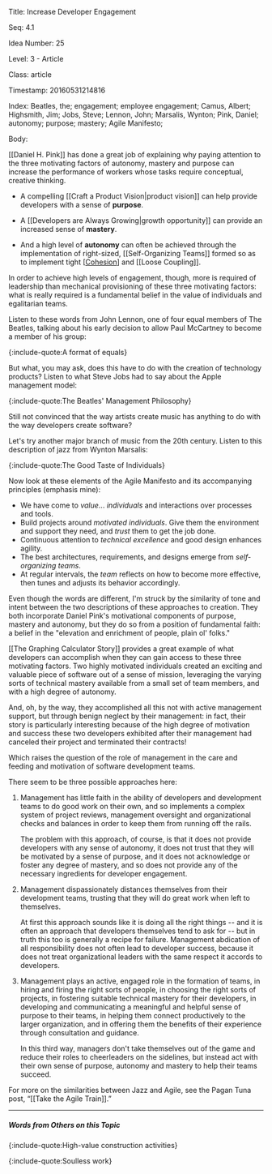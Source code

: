 Title:  Increase Developer Engagement

Seq:    4.1

Idea Number: 25

Level:  3 - Article

Class:  article

Timestamp: 20160531214816

Index:  Beatles, the; engagement; employee engagement; Camus, Albert; Highsmith, Jim; Jobs, Steve; Lennon, John; Marsalis, Wynton; Pink, Daniel; autonomy; purpose; mastery; Agile Manifesto; 

Body:

[[Daniel H. Pink]] has done a great job of explaining why paying attention to the three motivating factors of autonomy, mastery and purpose can increase the performance of workers whose tasks require conceptual, creative thinking.

* A compelling [[Craft a Product Vision|product vision]] can help provide developers with a sense of **purpose**.

* A [[Developers are Always Growing|growth opportunity]] can provide an increased sense of **mastery**.

* And a high level of **autonomy** can often be achieved through the implementation of right-sized, [[Self-Organizing Teams]] formed so as to implement tight [[Cohesion]] and [[Loose Coupling]].

In order to achieve high levels of engagement, though, more is required of leadership than mechanical provisioning of these three motivating factors: what is really required is a fundamental belief in the value of individuals and egalitarian teams.

Listen to these words from John Lennon, one of four equal members of The Beatles, talking about his early decision to allow Paul McCartney to become a member of his group:

{:include-quote:A format of equals}

But what, you may ask, does this have to do with the creation of technology products? Listen to what Steve Jobs had to say about the Apple management model:

{:include-quote:The Beatles' Management Philosophy}

Still not convinced that the way artists create music has anything to do with the way developers create software?

Let's try another major branch of music from the 20th century. Listen to this description of jazz from Wynton Marsalis:

{:include-quote:The Good Taste of Individuals}

Now look at these elements of the Agile Manifesto and its accompanying principles (emphasis mine):

* We have come to *value*... *individuals* and interactions over processes and tools.
* Build projects around *motivated individuals*. Give them the environment and support they need, and *trust* them to get the job done.
* Continuous attention to *technical excellence* and good design enhances agility.
* The best architectures, requirements, and designs emerge from *self-organizing teams*.
* At regular intervals, the *team* reflects on how to become more effective, then tunes and adjusts its behavior accordingly.

Even though the words are different, I'm struck by the similarity of tone and intent between the two descriptions of these approaches to creation. They both incorporate Daniel Pink's motivational components of purpose, mastery and autonomy, but they do so from a position of fundamental faith: a belief in the "elevation and enrichment of people, plain ol' folks."

[[The Graphing Calculator Story]] provides a great example of what developers can accomplish when they can gain access to these three motivating factors. Two highly motivated individuals created an exciting and valuable piece of software out of a sense of mission, leveraging the varying sorts of technical mastery available from a small set of team members, and with a high degree of autonomy.

And, oh, by the way, they accomplished all this not with active management support, but through benign neglect by their management: in fact, their story is particularly interesting because of the high degree of motivation and success these two developers exhibited after their management had canceled their project and terminated their contracts!

Which raises the question of the role of management in the care and feeding and motivation of software development teams.

There seem to be three possible approaches here:

1. Management has little faith in the ability of developers and development teams to do good work on their own, and so implements a complex system of project reviews, management oversight and organizational checks and balances in order to keep them from running off the rails.

	The problem with this approach, of course, is that it does not provide developers with any sense of autonomy, it does not trust that they will be motivated by a sense of purpose, and it does not acknowledge or foster any degree of mastery, and so does not provide any of the necessary ingredients for developer engagement.

2. Management dispassionately distances themselves from their development teams, trusting that they will do great work when left to themselves.

	At first this approach sounds like it is doing all the right things -- and it is often an approach that developers themselves tend to ask for -- but in truth this too is generally a recipe for failure. Management abdication of all responsibility does not often lead to developer success, because it does not treat organizational leaders with the same respect it accords to developers.

3. Management plays an active, engaged role in the formation of teams, in hiring and firing the right sorts of people, in choosing the right sorts of projects, in fostering suitable technical mastery for their developers, in developing and communicating a meaningful and helpful sense of purpose to their teams, in helping them connect productively to the larger organization, and in offering them the benefits of their experience through consultation and guidance.

	In this third way, managers don't take themselves out of the game and reduce their roles to cheerleaders on the sidelines, but instead act with their own sense of purpose, autonomy and mastery to help their teams succeed.

For more on the similarities between Jazz and Agile, see the Pagan Tuna post, &ldquo;[[Take the Agile Train]].&rdquo;

----

##### Words from Others on this Topic

{:include-quote:High-value construction activities}

{:include-quote:Soulless work}


[calc]: bibliography.html#avitzur-2004
[cohesion]: cohesion.html
[coupling]: loose-coupling.html
[growth]: developers-are-always-growing.html
[pink-2009]: bibliography.html#pink-2009
[pink]:      https://youtu.be/u6XAPnuFjJc
[teams]: build-great-teams.html
[vision]:   craft-a-product-vision.html
